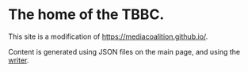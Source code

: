 # The home of the TBBC.
This site is a modification of https://mediacoalition.github.io/.

Content is generated using JSON files on the main page, and using the [writer](https://dlphesigns.github.io/news/tbbc/writer).
